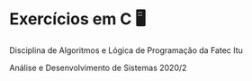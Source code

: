 # Exercícios em C 🖥️

<p>Disciplina de Algoritmos e Lógica de Programação da Fatec Itu</p>
<p>Análise e Desenvolvimento de Sistemas 2020/2</p>
